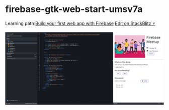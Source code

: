# firebase-gtk-web-start-umsv7a

Learning path:[Build your first web app with Firebase](https://firebase.google.com/learn/pathways/firebase-web?hl=en)
[Edit on StackBlitz ⚡️](https://stackblitz.com/edit/firebase-gtk-web-start-imbf7f)

![Screenshot of the app](./Screenshot%202023-05-01%20133118.png)